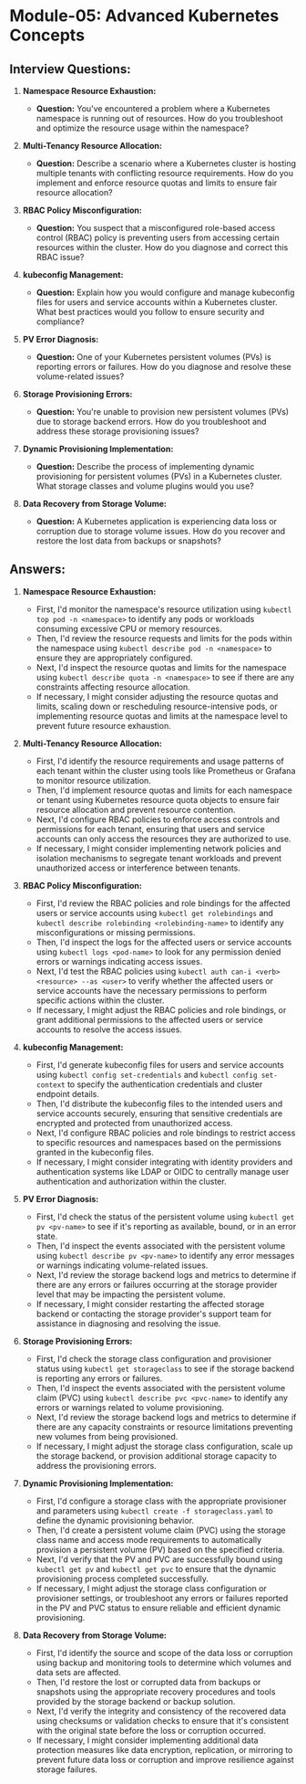 # Module-05: Advanced Kubernetes Concepts

## Interview Questions:

1. **Namespace Resource Exhaustion:**
   - **Question:** You've encountered a problem where a Kubernetes namespace is running out of resources. How do you troubleshoot and optimize the resource usage within the namespace?

2. **Multi-Tenancy Resource Allocation:**
   - **Question:** Describe a scenario where a Kubernetes cluster is hosting multiple tenants with conflicting resource requirements. How do you implement and enforce resource quotas and limits to ensure fair resource allocation?

3. **RBAC Policy Misconfiguration:**
   - **Question:** You suspect that a misconfigured role-based access control (RBAC) policy is preventing users from accessing certain resources within the cluster. How do you diagnose and correct this RBAC issue?

4. **kubeconfig Management:**
   - **Question:** Explain how you would configure and manage kubeconfig files for users and service accounts within a Kubernetes cluster. What best practices would you follow to ensure security and compliance?

5. **PV Error Diagnosis:**
   - **Question:** One of your Kubernetes persistent volumes (PVs) is reporting errors or failures. How do you diagnose and resolve these volume-related issues?

6. **Storage Provisioning Errors:**
   - **Question:** You're unable to provision new persistent volumes (PVs) due to storage backend errors. How do you troubleshoot and address these storage provisioning issues?

7. **Dynamic Provisioning Implementation:**
   - **Question:** Describe the process of implementing dynamic provisioning for persistent volumes (PVs) in a Kubernetes cluster. What storage classes and volume plugins would you use?

8. **Data Recovery from Storage Volume:**
   - **Question:** A Kubernetes application is experiencing data loss or corruption due to storage volume issues. How do you recover and restore the lost data from backups or snapshots?

## Answers:

1. **Namespace Resource Exhaustion:**
   - First, I'd monitor the namespace's resource utilization using `kubectl top pod -n <namespace>` to identify any pods or workloads consuming excessive CPU or memory resources.
   - Then, I'd review the resource requests and limits for the pods within the namespace using `kubectl describe pod -n <namespace>` to ensure they are appropriately configured.
   - Next, I'd inspect the resource quotas and limits for the namespace using `kubectl describe quota -n <namespace>` to see if there are any constraints affecting resource allocation.
   - If necessary, I might consider adjusting the resource quotas and limits, scaling down or rescheduling resource-intensive pods, or implementing resource quotas and limits at the namespace level to prevent future resource exhaustion.

2. **Multi-Tenancy Resource Allocation:**
   - First, I'd identify the resource requirements and usage patterns of each tenant within the cluster using tools like Prometheus or Grafana to monitor resource utilization.
   - Then, I'd implement resource quotas and limits for each namespace or tenant using Kubernetes resource quota objects to ensure fair resource allocation and prevent resource contention.
   - Next, I'd configure RBAC policies to enforce access controls and permissions for each tenant, ensuring that users and service accounts can only access the resources they are authorized to use.
   - If necessary, I might consider implementing network policies and isolation mechanisms to segregate tenant workloads and prevent unauthorized access or interference between tenants.

3. **RBAC Policy Misconfiguration:**
   - First, I'd review the RBAC policies and role bindings for the affected users or service accounts using `kubectl get rolebindings` and `kubectl describe rolebinding <rolebinding-name>` to identify any misconfigurations or missing permissions.
   - Then, I'd inspect the logs for the affected users or service accounts using `kubectl logs <pod-name>` to look for any permission denied errors or warnings indicating access issues.
   - Next, I'd test the RBAC policies using `kubectl auth can-i <verb> <resource> --as <user>` to verify whether the affected users or service accounts have the necessary permissions to perform specific actions within the cluster.
   - If necessary, I might adjust the RBAC policies and role bindings, or grant additional permissions to the affected users or service accounts to resolve the access issues.

4. **kubeconfig Management:**
   - First, I'd generate kubeconfig files for users and service accounts using `kubectl config set-credentials` and `kubectl config set-context` to specify the authentication credentials and cluster endpoint details.
   - Then, I'd distribute the kubeconfig files to the intended users and service accounts securely, ensuring that sensitive credentials are encrypted and protected from unauthorized access.
   - Next, I'd configure RBAC policies and role bindings to restrict access to specific resources and namespaces based on the permissions granted in the kubeconfig files.
   - If necessary, I might consider integrating with identity providers and authentication systems like LDAP or OIDC to centrally manage user authentication and authorization within the cluster.

5. **PV Error Diagnosis:**
   - First, I'd check the status of the persistent volume using `kubectl get pv <pv-name>` to see if it's reporting as available, bound, or in an error state.
   - Then, I'd inspect the events associated with the persistent volume using `kubectl describe pv <pv-name>` to identify any error messages or warnings indicating volume-related issues.
   - Next, I'd review the storage backend logs and metrics to determine if there are any errors or failures occurring at the storage provider level that may be impacting the persistent volume.
   - If necessary, I might consider restarting the affected storage backend or contacting the storage provider's support team for assistance in diagnosing and resolving the issue.

6. **Storage Provisioning Errors:**
   - First, I'd check the storage class configuration and provisioner status using `kubectl get storageclass` to see if the storage backend is reporting any errors or failures.
   - Then, I'd inspect the events associated with the persistent volume claim (PVC) using `kubectl describe pvc <pvc-name>` to identify any errors or warnings related to volume provisioning.
   - Next, I'd review the storage backend logs and metrics to determine if there are any capacity constraints or resource limitations preventing new volumes from being provisioned.
   - If necessary, I might adjust the storage class configuration, scale up the storage backend, or provision additional storage capacity to address the provisioning errors.

7. **Dynamic Provisioning Implementation:**
   - First, I'd configure a storage class with the appropriate provisioner and parameters using `kubectl create -f storageclass.yaml` to define the dynamic provisioning behavior.
   - Then, I'd create a persistent volume claim (PVC) using the storage class name and access mode requirements to automatically provision a persistent volume (PV) based on the specified criteria.
   - Next, I'd verify that the PV and PVC are successfully bound using `kubectl get pv` and `kubectl get pvc` to ensure that the dynamic provisioning process completed successfully.
   - If necessary, I might adjust the storage class configuration or provisioner settings, or troubleshoot any errors or failures reported in the PV and PVC status to ensure reliable and efficient dynamic provisioning.

8. **Data Recovery from Storage Volume:**
   - First, I'd identify the source and scope of the data loss or corruption using backup and monitoring tools to determine which volumes and data sets are affected.
   - Then, I'd restore the lost or corrupted data from backups or snapshots using the appropriate recovery procedures and tools provided by the storage backend or backup solution.
   - Next, I'd verify the integrity and consistency of the recovered data using checksums or validation checks to ensure that it's consistent with the original state before the loss or corruption occurred.
   - If necessary, I might consider implementing additional data protection measures like data encryption, replication, or mirroring to prevent future data loss or corruption and improve resilience against storage failures.